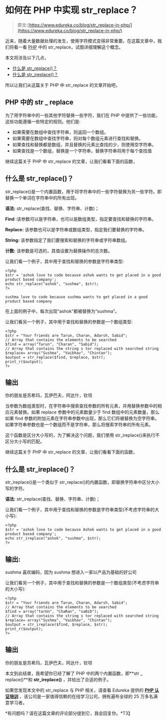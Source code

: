 # 如何在 PHP 中实现 str_replace？

> 原文:[https://www.edureka.co/blog/str_replace-in-php/](https://www.edureka.co/blog/str_replace-in-php/)

近来，随着大量数据处理的发生，使用字符模式变得非常重要。在这篇文章中，我们将看一看 [PHP](https://www.edureka.co/blog/php-tutorial-for-beginners/) 中的 str_replace，试图详细理解这个概念。

本文将涉及以下几点，

*   [什么是 str_replace()？](#Whatisstr_replace()?)
*   [什么是 str_ireplace()？](#Whatisstr_ireplace()?)

所以让我们从这篇关于 PHP 中 str_replace 的文章开始吧，

## **PHP 中的 str _ replace**

为了用字符串中的一些其他字符替换一些字符，我们在 PHP 中提供了一些功能，这些功能遵循一些特定的规则。他们是:

*   如果需要在数组中查找字符串，则返回一个数组。
*   如果需要在数组中查找字符串，则对每个数组元素进行查找和替换。
*   如果查找和替换都是数组，并且替换的元素比查找的少，则使用空字符串。
*   如果查找是一个数组，替换是一个字符串，替换字符串将用于每个查找值

继续这篇关于 PHP 中 str_replace 的文章，让我们看看下面的函数，

## **什么是 str_replace()？**

str_replace()是一个内置函数，用于将字符串中的一些字符替换为另一些字符。即替换一个单词在字符串中的所有出现。

**语法:** str_replace(查找、替换、字符串、计数)；

**Find** :该参数可以是字符串，也可以是数组类型，指定要查找和替换的字符串。

**Replace:** 该参数也可以是字符串或数组类型，指定我们要替换的字符串。

**String:** 该参数指定了我们要搜索和替换的字符串或字符串数组。

**计数:** 该参数是可选的，其值设置为替换操作的总次数。

让我们看一个例子，其中用于查找和替换的参数是字符串类型:

```
<?php
$str = 'ashok love to code because ashok wants to get placed in a good product based company';
echo str_replace("ashok", "sushma", $str);
?>

```

```
sushma love to code because sushma wants to get placed in a good product based company
```

在上面的例子中，每次出现“ashok”都被替换为“sushma”。

让我们看另一个例子，其中用于查找和替换的参数是一个数组类型:

```
<?php
$str = "Your friends are Tarun, Charan, Adarsh, Sabid";
// Array that contains the elements to be searched
$find = array("Tarun", "Charan", "Sabid");
// Array that contains the string s tor replaced with searched string
$replace= array("Sushma", "Vaibhav", "Chintan");
$output = str_replace($find, $replace, $str);
print_r($output);
?>

```

## **输出**

你的朋友是苏希玛，瓦伊巴夫，阿达什，钦坦

当参数为数组类型时，在字符串中搜索查找参数的所有元素，并用替换参数中的相应元素替换。如果 replace 参数中的元素数量少于 find 数组中的元素数量，那么如果 find 参数的附加元素在字符串参数中出现，那么它们将被替换为空字符串。如果字符串参数也是一个数组而不是字符串，那么将搜索字符串的所有元素。

这个函数是区分大小写的，为了解决这个问题，我们使用 str_ireplace()来执行不区分大小写的匹配。

继续这篇关于 PHP 中 str_replace 的文章，让我们看看下面的函数，

## **什么是 str_ireplace()？**

str_ireplace()是一个类似于 str_replace()的内置函数，即替换字符串中区分大小写的字符。

**语法:** str_ireplace(查找、替换、字符串、计数)；

让我们看一个例子，其中用于查找和替换的参数是字符串类型(不考虑字符串的大小写):

```
<?php
$str = 'ashok love to code because Ashok wants to get placed in a good product based company';
echo str_ireplace("ashok", "sushma", $str);
?>

```

## **输出:**

sushma 喜欢编码，因为 sushma 想进入一家以产品为基础的好公司

让我们看另一个例子，其中用于查找和替换的参数是一个数组类型(不考虑字符串的大小写):

```
<?php
$str = "Your friends are Tarun, Charan, Adarsh, Sabid";
// Array that contains the elements to be searched
$find = array("tarUn", "ChaRan", "saBiD");
// Array that contains the string s tor replaced with searched string
$replace= array("Sushma", "Vaibhav", "Chintan");
$output = str_ireplace($find, $replace, $str);
print_r($output);
?>

```

## **输出**

你的朋友是苏希玛，瓦伊巴夫，阿达什，钦坦

本文到此结束，我希望你已经了解了 PHP 中的两个内置函数，即**str _ replace()**和 **str_ireplace()** ，并给出了合适的例子。

如果您发现本文中的 str_replace 与 PHP 相关，请查看 Edureka 提供的  [**PHP 认证培训**](https://www.edureka.co/php-mysql-self-paced) ，该公司是一家值得信赖的在线学习公司，拥有遍布全球的 25 万多名满意学习者。

*有问题吗？请在这篇文章的评论部分提到它，我会回复你。*T3】